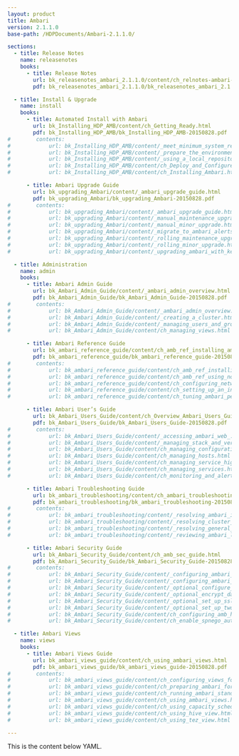 ```yaml
---
layout: product
title: Ambari
version: 2.1.1.0
base-path: /HDPDocuments/Ambari-2.1.1.0/

sections:
  - title: Release Notes
    name: releasenotes
    books:
      - title: Release Notes
        url: bk_releasenotes_ambari_2.1.1.0/content/ch_relnotes-ambari-2.1.1.0.html
        pdf: bk_releasenotes_ambari_2.1.1.0/bk_releasenotes_ambari_2.1.1.0-20150828.pdf

  - title: Install & Upgrade
    name: install
    books:
      - title: Automated Install with Ambari
        url: bk_Installing_HDP_AMB/content/ch_Getting_Ready.html
        pdf: bk_Installing_HDP_AMB/bk_Installing_HDP_AMB-20150828.pdf
#        contents:
#            url: bk_Installing_HDP_AMB/content/_meet_minimum_system_requirements.html
#            url: bk_Installing_HDP_AMB/content/_prepare_the_environment.html
#            url: bk_Installing_HDP_AMB/content/_using_a_local_repository.html
#            url: bk_Installing_HDP_AMB/content/ch_Deploy_and_Configure_a_HDP_Cluster.html
#            url: bk_Installing_HDP_AMB/content/ch_Installing_Ambari.html

      - title: Ambari Upgrade Guide
        url: bk_upgrading_Ambari/content/_ambari_upgrade_guide.html
        pdf: bk_upgrading_Ambari/bk_upgrading_Ambari-20150828.pdf
#        contents:
#            url: bk_upgrading_Ambari/content/_ambari_upgrade_guide.html
#            url: bk_upgrading_Ambari/content/_manual_maintenance_upgrade.html
#            url: bk_upgrading_Ambari/content/_manual_minor_upgrade.html
#            url: bk_upgrading_Ambari/content/_migrate_to_ambari_alerts_and_metrics.html
#            url: bk_upgrading_Ambari/content/_rolling_maintenance_upgrade.html
#            url: bk_upgrading_Ambari/content/_rolling_minor_upgrade.html
#            url: bk_upgrading_Ambari/content/_upgrading_ambari_with_kerb_cluster.html

  - title: Administration
    name: admin
    books:
      - title: Ambari Admin Guide
        url: bk_Ambari_Admin_Guide/content/_ambari_admin_overview.html
        pdf: bk_Ambari_Admin_Guide/bk_Ambari_Admin_Guide-20150828.pdf
#        contents:
#            url: bk_Ambari_Admin_Guide/content/_ambari_admin_overview.html
#            url: bk_Ambari_Admin_Guide/content/_creating_a_cluster.html
#            url: bk_Ambari_Admin_Guide/content/_managing_users_and_groups.html
#            url: bk_Ambari_Admin_Guide/content/ch_managing_views.html

      - title: Ambari Reference Guide
        url: bk_ambari_reference_guide/content/ch_amb_ref_installing_ambari_agents_manually.html
        pdf: bk_ambari_reference_guide/bk_ambari_reference_guide-20150828.pdf
#        contents:
#            url: bk_ambari_reference_guide/content/ch_amb_ref_installing_ambari_agents_manually.html
#            url: bk_ambari_reference_guide/content/ch_amb_ref_using_non_default_databases.html
#            url: bk_ambari_reference_guide/content/ch_configuring_network_port_numbers.html
#            url: bk_ambari_reference_guide/content/ch_setting_up_an_internet_proxy_server_for_ambari.html
#            url: bk_ambari_reference_guide/content/ch_tuning_ambari_performance.html

      - title: Ambari User’s Guide
        url: bk_Ambari_Users_Guide/content/ch_Overview_Ambari_Users_Guide.html
        pdf: bk_Ambari_Users_Guide/bk_Ambari_Users_Guide-20150828.pdf
#        contents:
#            url: bk_Ambari_Users_Guide/content/_accessing_ambari_web_.html
#            url: bk_Ambari_Users_Guide/content/_managing_stack_and_versions.html
#            url: bk_Ambari_Users_Guide/content/ch_managing_configurations.html
#            url: bk_Ambari_Users_Guide/content/ch_managing_hosts.html
#            url: bk_Ambari_Users_Guide/content/ch_managing_service_high_availability.html
#            url: bk_Ambari_Users_Guide/content/ch_managing_services.html
#            url: bk_Ambari_Users_Guide/content/ch_monitoring_and_alerts.html

      - title: Ambari Troubleshooting Guide
        url: bk_ambari_troubleshooting/content/ch_ambari_troubleshooting.html
        pdf: bk_ambari_troubleshooting/bk_ambari_troubleshooting-20150828.pdf
#        contents:
#            url: bk_ambari_troubleshooting/content/_resolving_ambari_installer_problems.html
#            url: bk_ambari_troubleshooting/content/_resolving_cluster_deployment_problems.html
#            url: bk_ambari_troubleshooting/content/_resolving_general_problems.html
#            url: bk_ambari_troubleshooting/content/_reviewing_ambari_log_files.html

      - title: Ambari Security Guide
        url: bk_Ambari_Security_Guide/content/ch_amb_sec_guide.html
        pdf: bk_Ambari_Security_Guide/bk_Ambari_Security_Guide-20150828.pdf
#        contents:
#            url: bk_Ambari_Security_Guide/content/_configuring_ambari_for_ldap_or_active_directory_authentication.html
#            url: bk_Ambari_Security_Guide/content/_configuring_ambari_for_non-root.html
#            url: bk_Ambari_Security_Guide/content/_optional_configure_ciphers_and_protocols_for_ambari_server.html
#            url: bk_Ambari_Security_Guide/content/_optional_encrypt_database_and_ldap_passwords.html
#            url: bk_Ambari_Security_Guide/content/_optional_set_up_ssl_for_ambari.html
#            url: bk_Ambari_Security_Guide/content/_optional_set_up_two-way_ssl_between_ambari_server_and_ambari_agents.html
#            url: bk_Ambari_Security_Guide/content/ch_configuring_amb_hdp_for_kerberos.html
#            url: bk_Ambari_Security_Guide/content/ch_enable_spnego_auth_for_hadoop.html

  - title: Ambari Views
    name: views
    books:
      - title: Ambari Views Guide
        url: bk_ambari_views_guide/content/ch_using_ambari_views.html
        pdf: bk_ambari_views_guide/bk_ambari_views_guide-20150828.pdf
#        contents:
#            url: bk_ambari_views_guide/content/ch_configuring_views_for_kerberos.html
#            url: bk_ambari_views_guide/content/ch_preparing_ambari_for_views.html
#            url: bk_ambari_views_guide/content/ch_running_ambari_standalone.html
#            url: bk_ambari_views_guide/content/ch_using_ambari_views.html
#            url: bk_ambari_views_guide/content/ch_using_capacity_scheduler_view.html
#            url: bk_ambari_views_guide/content/ch_using_hive_view.html
#            url: bk_ambari_views_guide/content/ch_using_tez_view.html

---
```


This is the content below YAML.
